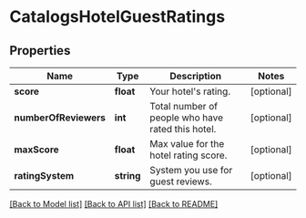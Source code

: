 # CatalogsHotelGuestRatings

## Properties
Name | Type | Description | Notes
------------ | ------------- | ------------- | -------------
**score** | **float** | Your hotel&#39;s rating. | [optional] 
**numberOfReviewers** | **int** | Total number of people who have rated this hotel. | [optional] 
**maxScore** | **float** | Max value for the hotel rating score. | [optional] 
**ratingSystem** | **string** | System you use for guest reviews. | [optional] 

[[Back to Model list]](../README.md#documentation-for-models) [[Back to API list]](../README.md#documentation-for-api-endpoints) [[Back to README]](../README.md)


